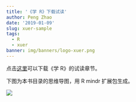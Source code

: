 ```yaml
---
title: '《学 R》下载试读'
author: Peng Zhao
date: '2019-01-09'
slug: xuer-sample
tags:
  - R
  - xuer
banner: img/banners/logo-xuer.png
---
```


点击[这里](../../../pdf/xuer-sample.pdf)可以下载《学 R》的试读章节。

下图为本书目录的思维导图，用 R mindr 扩展包生成。

![](https://raw.githubusercontent.com/pzhaonet/mindr/master/showcase/mindr_xuer.jpg)

